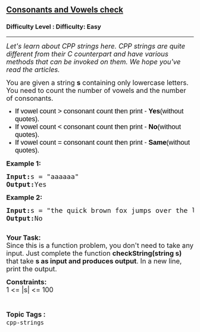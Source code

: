 <h2><a href="https://www.geeksforgeeks.org/problems/consonants-and-vowels-check/1">Consonants and Vowels check</a></h2><h3>Difficulty Level : Difficulty: Easy</h3><hr><div class="problems_problem_content__Xm_eO"><p dir="ltr"><em><span style="font-size: 18px;">Let's learn about CPP strings here. CPP strings are quite different from their C counterpart and have various methods that can be invoked on them. We hope you've read the articles.</span></em></p>
<p dir="ltr"><span style="font-size: 18px;">You are given a string <strong>s</strong> containing only lowercase letters. You need to count the number of vowels and the number of consonants. </span></p>
<ul dir="ltr">
<li><span style="font-size: 18px;"><span style="background-color: transparent; color: #000000; font-family: arial;">If vowel count &gt; consonant count then print - <strong>Yes</strong>(without quotes).</span></span></li>
<li><span style="font-size: 18px;"><span style="background-color: transparent; color: #000000; font-family: arial;">If vowel count &lt; consonant count then print - <strong>No</strong>(without quotes).</span></span></li>
<li><span style="font-size: 18px;"><span style="background-color: transparent; color: #000000; font-family: arial;">If vowel count = consonant count then print - <strong>Same</strong>(without quotes).</span></span></li>
</ul>
<p><span style="font-size: 18px;"><strong>Example 1:</strong></span></p>
<pre><span style="font-size: 18px;"><strong>Input:</strong>s = "aaaaaa"
<strong>Output:</strong>Yes</span></pre>
<p><span style="font-size: 18px;"><strong>Example 2:</strong></span></p>
<pre><span style="font-size: 18px;"><strong>Input:</strong>s = "the quick brown fox jumps over the lazy dog"
<strong>Output:</strong>No</span></pre>
<p><br><span style="font-size: 18px;"><strong>Your Task:</strong><br>Since this is a function problem, you don't need to take any input. Just complete the function <strong>checkString(string s) </strong>that take <strong>s as input and produces output</strong>. In a new line, print the output.</span></p>
<p><span style="font-size: 18px;"><strong>Constraints:</strong><br>1 &lt;= |s| &lt;= 100</span></p></div><br><p><span style=font-size:18px><strong>Topic Tags : </strong><br><code>cpp-strings</code>&nbsp;